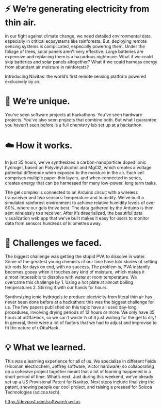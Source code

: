 # ⚡ We’re generating electricity from thin air.
In our fight against climate change, we need detailed environmental data, especially in critical ecosystems like rainforests. But, deploying remote sensing systems is complicated, especially powering them. Under the foliage of trees, solar panels aren't very effective. Large batteries are expensive and replacing them is a hazardous nightmare. What if we could skip batteries and solar panels altogether? What if we could harness energy from abundant air moisture in rainforests?

Introducing Navitas: the world’s first remote sensing platform powered exclusively by air.

# 🐒 We’re unique.
You’ve seen software projects at hackathons. You’ve seen hardware projects. You’ve also seen projects that combine both. But what I guarantee you haven’t seen before is a full chemistry lab set up at a hackathon.

# ☁️ How it works.
In just 35 hours, we’ve synthesized a carbon-nanoparticle doped ionic hydrogel, based on Polyvinyl alcohol and MgCl2, which creates a voltage potential difference when exposed to the moisture in the air. Each cell comprises multiple paper-thin layers, and when connected in series, creates energy that can be harnessed for many low-power, long term tasks.

The gel complex is connected to an Arduino circuit with a wireless transceiver and two sensors: temperature and humidity. We’ve built a simulated rainforest environment to achieve relative humidity levels of over 80%, where our gels thrive best. The data gathered by the Arduino is then sent wirelessly to a receiver. After it’s deserialized, the beautiful data visualization web app that we’ve built makes it easy for users to monitor data from sensors hundreds of kilometres away.

# 🧠 Challenges we faced.
The biggest challenge was getting the stupid PVA to dissolve in water. Some of the greatest young chemists of our time have told stories of setting stir rods for days on end, with no success. The problem is, PVA instantly becomes gooey when it touches any kind of moisture, which makes it almost impossible to dissolve with water at room temperature. We overcame this challenge by 1. Using a hot plate at almost boiling temperatures 2. Stirring it with our hands for hours.

Synthesizing ionic hydrogels to produce electricity from literal thin air has never been done before at a hackathon: this was the biggest challenge for us. The few papers published on this topic have all used day-long procedures, involving drying periods of 12 hours or more. We only have 35 hours at uOttaHack, so we can’t waste ⅓ of it just waiting for the gel to dry! In general, there were a lot of factors that we had to adjust and improvise to fit the nature of uOttaHack.

# 💡 What we learned.
This was a learning experience for all of us. We specialize in different fields (Hooman electrochem, Jeffrey software, Victor hardware) so collaborating on a cohesive project together meant that a lot of learning happened in a short period of time. What’s next. Just during this weekend, we’ve already set up a US Provisional Patent for Navitas. Next steps include finalizing the patent, showing people our cool project, and raising a preseed for Solcoa Technologies (solcoa.tech).

https://devpost.com/software/navitas
